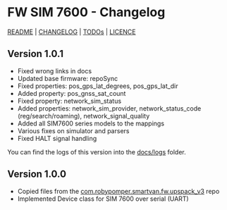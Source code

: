 # FW SIM 7600 - Changelog

[README](README.md) | [CHANGELOG](CHANGELOG.md) | [TODOs](TODOs.md) | [LICENCE](LICENCE.md)


## Version 1.0.1

* Fixed wrong links in docs
* Updated base firmware: repoSync
* Fixed properties: pos_gps_lat_degrees,  pos_gps_lat_dir
* Added property: pos_gnss_sat_count
* Fixed property: network_sim_status
* Added properties: network_sim_provider, network_status_code (reg/search/roaming), network_signal_quality
* Added all SIM7600 series models to the mappings
* Various fixes on simulator and parsers
* Fixed HALT signal handling

You can find the logs of this version into the [docs/logs](docs/logs) folder.

## Version 1.0.0

* Copied files from the [com.robypomper.smartvan.fw.upspack_v3](https://github.com/Smart-Van-2-0/com.robypomper.smartvan.fw.upspack_v3) repo
* Implemented Device class for SIM 7600 over serial (UART)
